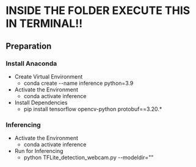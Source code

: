# INSIDE THE FOLDER EXECUTE THIS IN TERMINAL!!

## Preparation

### Install Anaconda
- Create Virtual Environment
  - conda create --name inference python=3.9
- Activate the Environment
  - conda activate inference
- Install Dependencies
  - pip install tensorflow opencv-python protobuf==3.20.*

### Inferencing 

- Activate the Environment
  - conda activate inference
- Run for Inferencing
  - python TFLite_detection_webcam.py --modeldir=""

   
